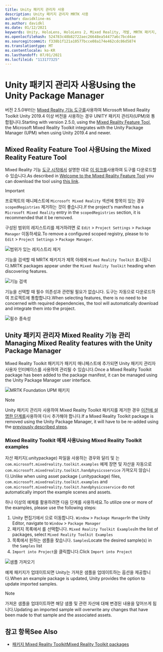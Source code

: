 ```yaml
---
title: Unity 패키지 관리자 사용
description: Unity 패키지 관리자 MRTK 사용
author: davidkline-ms
ms.author: davidkl
ms.date: 01/12/2021
keywords: Unity, HoloLens, HoloLens 2, Mixed Reality, 개발, MRTK 패키지,
ms.openlocfilehash: 524783c48b82722aec26648ea54477a6c7bcd4ae
ms.sourcegitcommit: f338b1f121a10577bcce08a174e462cdc86d5874
ms.translationtype: MT
ms.contentlocale: ko-KR
ms.lasthandoff: 07/01/2021
ms.locfileid: "113177325"
---
```

# <a name="using-the-unity-package-manager"></a><span data-ttu-id="0fb0c-104">Unity 패키지 관리자 사용</span><span class="sxs-lookup"><span data-stu-id="0fb0c-104">Using the Unity Package Manager</span></span>

<span data-ttu-id="0fb0c-105">버전 2.5.0부터는 [Mixed Reality 기능 도구를](/windows/mixed-reality/develop/unity/welcome-to-mr-feature-tool)사용하여 Microsoft Mixed Reality Toolkit Unity 2019.4 이상 버전을 사용하는 경우 UNITY 패키지 관리자(UPM)와 통합됩니다.</span><span class="sxs-lookup"><span data-stu-id="0fb0c-105">Starting with version 2.5.0, using the [Mixed Reality Feature Tool](/windows/mixed-reality/develop/unity/welcome-to-mr-feature-tool), the Microsoft Mixed Reality Toolkit integrates with the Unity Package Manager (UPM) when using Unity 2019.4 and newer.</span></span>

## <a name="using-the-mixed-reality-feature-tool"></a><span data-ttu-id="0fb0c-106">Mixed Reality Feature Tool 사용</span><span class="sxs-lookup"><span data-stu-id="0fb0c-106">Using the Mixed Reality Feature Tool</span></span>

<span data-ttu-id="0fb0c-107">Mixed Reality 기능 [도구 시작에서](/windows/mixed-reality/develop/unity/welcome-to-mr-feature-tool) 설명한 대로 [이 링크를](https://aka.ms/MRFeatureTool)사용하여 도구를 다운로드할 수 있습니다.</span><span class="sxs-lookup"><span data-stu-id="0fb0c-107">As described in [Welcome to the Mixed Reality Feature Tool](/windows/mixed-reality/develop/unity/welcome-to-mr-feature-tool) you can download the tool using [this link](https://aka.ms/MRFeatureTool).</span></span>

> [!IMPORTANT]
> <span data-ttu-id="0fb0c-108">프로젝트의 매니페스트에 `Microsoft Mixed Reality` 섹션에 항목이 있는 경우 `scopedRegistries` 제거하는 것이 좋습니다.</span><span class="sxs-lookup"><span data-stu-id="0fb0c-108">If the project's manifest has a `Microsoft Mixed Reality` entry in the `scopedRegistries` section, it is recommended that it be removed.</span></span>
>
> <span data-ttu-id="0fb0c-109">구성된 범위의 레지스트리를 제거하려면 로 `Edit`  >  `Project Settings`  >  `Package Manager` 이동하세요.</span><span class="sxs-lookup"><span data-stu-id="0fb0c-109">To remove a configured scoped registry, please to to `Edit` > `Project Settings` > `Package Manager`.</span></span>
>
> ![범위가 있는 레지스트리 제거](../features/images/packaging/RemoveScopedRegistry.png)

<span data-ttu-id="0fb0c-111">기능을 검색할 때 MRTK 패키지가 제목 아래에 `Mixed Reality Toolkit` 표시됩니다.</span><span class="sxs-lookup"><span data-stu-id="0fb0c-111">MRTK packages appear under the `Mixed Reality Toolkit` heading when discovering features.</span></span>

![기능 검색](../features/images/packaging/DiscoverFeatures.png)

<span data-ttu-id="0fb0c-113">기능을 선택할 때 필수 의존성과 관련될 필요가 없습니다. 도구는 자동으로 다운로드하여 프로젝트에 통합합니다.</span><span class="sxs-lookup"><span data-stu-id="0fb0c-113">When selecting features, there is no need to be concerned with required dependencies, the tool will automatically download and integrate them into the project.</span></span>

![필수 종속성](../features/images/packaging/RequiredDependencies.png)

## <a name="managing-mixed-reality-features-with-the-unity-package-manager"></a><span data-ttu-id="0fb0c-115">Unity 패키지 관리자 Mixed Reality 기능 관리</span><span class="sxs-lookup"><span data-stu-id="0fb0c-115">Managing Mixed Reality features with the Unity Package Manager</span></span>

<span data-ttu-id="0fb0c-116">Mixed Reality Toolkit 패키지가 패키지 매니페스트에 추가되면 Unity 패키지 관리자 사용자 인터페이스를 사용하여 관리될 수 있습니다.</span><span class="sxs-lookup"><span data-stu-id="0fb0c-116">Once a Mixed Reality Toolkit package has been added to the package manifest, it can be managed using the Unity Package Manager user interface.</span></span>

![MRTK Foundation UPM 패키지](../features/images/packaging/MRTK_FoundationUPM.png)

> [!NOTE]
> <span data-ttu-id="0fb0c-118">Unity 패키지 관리자 사용하여 Mixed Reality Toolkit 패키지를 제거한 경우 [이전에 설명한 단계를](#using-the-mixed-reality-feature-tool)사용하여 다시 추가해야 합니다.</span><span class="sxs-lookup"><span data-stu-id="0fb0c-118">If a Mixed Reality Toolkit package is removed using the Unity Package Manager, it will have to be re-added using the [previously described steps](#using-the-mixed-reality-feature-tool).</span></span>

### <a name="using-mixed-reality-toolkit-examples"></a><span data-ttu-id="0fb0c-119">Mixed Reality Toolkit 예제 사용</span><span class="sxs-lookup"><span data-stu-id="0fb0c-119">Using Mixed Reality Toolkit examples</span></span>

<span data-ttu-id="0fb0c-120">자산 패키지(.unitypackage) 파일을 사용하는 경우와 달리 및 는 `com.microsoft.mixedreality.toolkit.examples` 예제 장면 및 자산을 자동으로 `com.microsoft.mixedreality.toolkit.handphysicsservice` 가져오지 않습니다.</span><span class="sxs-lookup"><span data-stu-id="0fb0c-120">Unlike when using asset package (.unitypackage) files, `com.microsoft.mixedreality.toolkit.examples` and `com.microsoft.mixedreality.toolkit.handphysicsservice` do not automatically import the example scenes and assets.</span></span>

<span data-ttu-id="0fb0c-121">하나 이상의 예제를 활용하려면 다음 단계를 사용하세요.</span><span class="sxs-lookup"><span data-stu-id="0fb0c-121">To utilize one or more of the examples, please use the following steps:</span></span>

1. <span data-ttu-id="0fb0c-122">Unity 편집기에서 으로 이동합니다. `Window` > `Package Manager`</span><span class="sxs-lookup"><span data-stu-id="0fb0c-122">In the Unity Editor, navigate to `Window` > `Package Manager`</span></span>
1. <span data-ttu-id="0fb0c-123">패키지 목록에서 를 선택합니다. `Mixed Reality Toolkit Examples`</span><span class="sxs-lookup"><span data-stu-id="0fb0c-123">In the list of packages, select `Mixed Reality Toolkit Examples`</span></span>
1. <span data-ttu-id="0fb0c-124">목록에서 원하는 샘플을 찾습니다. `Samples`</span><span class="sxs-lookup"><span data-stu-id="0fb0c-124">Locate the desired sample(s) in the `Samples` list</span></span>
1. <span data-ttu-id="0fb0c-125">`Import into Project`을 클릭합니다.</span><span class="sxs-lookup"><span data-stu-id="0fb0c-125">Click `Import into Project`</span></span>

![샘플 가져오기](../features/images/packaging/MRTK_ExamplesUpm.png)

<span data-ttu-id="0fb0c-127">예제 패키지가 업데이트되면 Unity는 가져온 샘플을 업데이트하는 옵션을 제공합니다.</span><span class="sxs-lookup"><span data-stu-id="0fb0c-127">When an example package is updated, Unity provides the option to update imported samples.</span></span>

> [!NOTE]
> <span data-ttu-id="0fb0c-128">가져온 샘플을 업데이트하면 해당 샘플 및 관련 자산에 대해 변경된 내용을 덮어쓰게 됩니다.</span><span class="sxs-lookup"><span data-stu-id="0fb0c-128">Updating an imported sample will overwrite any changes that have been made to that sample and the associated assets.</span></span>

## <a name="see-also"></a><span data-ttu-id="0fb0c-129">참고 항목</span><span class="sxs-lookup"><span data-stu-id="0fb0c-129">See Also</span></span>

- [<span data-ttu-id="0fb0c-130">패키지 Mixed Reality Toolkit</span><span class="sxs-lookup"><span data-stu-id="0fb0c-130">Mixed Reality Toolkit packages</span></span>](../packages/mrtk-packages.md)
